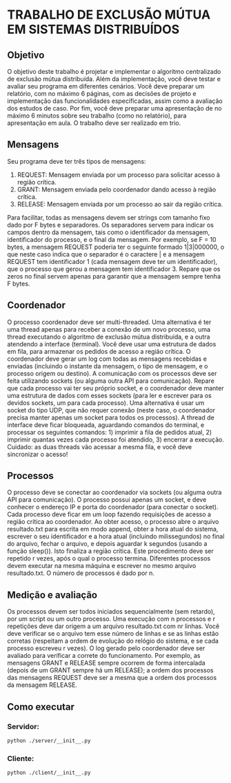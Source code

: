 # TRABALHO DE EXCLUSÃO MÚTUA EM SISTEMAS DISTRIBUÍDOS

## Objetivo
O objetivo deste trabalho é projetar e implementar o algoritmo centralizado de exclusão mútua distribuída. Além da implementação, você deve testar e avaliar seu programa em diferentes cenários. Você deve preparar um relatório, com no máximo 6 páginas, com as decisões de projeto e implementação das funcionalidades especificadas, assim como a avaliação dos estudos de caso. Por fim, você deve preparar uma apresentação de no máximo 6 minutos sobre seu trabalho (como no relatório), para apresentação em aula. O trabalho deve ser realizado em trio.

## Mensagens

Seu programa deve ter três tipos de mensagens:

1. REQUEST: Mensagem enviada por um processo para solicitar acesso à região crítica.
2. GRANT: Mensagem enviada pelo coordenador dando acesso à região crítica.
3. RELEASE: Mensagem enviada por um processo ao sair da região crítica.

Para facilitar, todas as mensagens devem ser strings com tamanho fixo dado por F bytes e separadores. Os separadores servem para indicar os campos dentro da mensagem, tais como o identificador da mensagem, identificador do processo, e o final da mensagem. Por exemplo, se F = 10 bytes, a mensagem REQUEST poderia ter o seguinte formado 1|3|000000, o que neste caso indica que o separador é o caractere | e a mensagem REQUEST tem identificador 1 (cada mensagem deve ter um identificador), que o processo que gerou a mensagem tem identificador 3. Repare que os zeros no final servem apenas para garantir que a mensagem sempre tenha F bytes.

## Coordenador

O processo coordenador deve ser multi-threaded. Uma alternativa é ter uma thread apenas para receber a conexão de um novo processo, uma thread executando o algoritmo de exclusão mútua distribuída, e a outra atendendo a interface (terminal). Você deve usar uma estrutura de dados em fila, para armazenar os pedidos de acesso a região crítica. O coordenador deve gerar um log com todas as mensagens recebidas e enviadas (incluindo o instante da mensagem, o tipo de mensagem, e o processo origem ou destino). A comunicação com os processos deve ser feita utilizando sockets (ou alguma outra API para comunicação). Repare que cada processo vai ter seu próprio socket, e o coordenador deve manter uma estrutura de dados com esses sockets (para ler e escrever para os devidos sockets, um para cada processo). Uma alternativa é usar um socket do tipo UDP, que não requer conexão (neste caso, o coordenador precisa manter apenas um socket para todos os processos). A thread de interface deve ficar bloqueada, aguardando comandos do terminal, e processar os seguintes comandos: 1) imprimir a fila de pedidos atual, 2) imprimir quantas vezes cada processo foi atendido, 3) encerrar a execução. Cuidado: as duas threads vão acessar a mesma fila, e você deve sincronizar o acesso!

## Processos

O processo deve se conectar ao coordenador via sockets (ou alguma outra API para comunicação). O processo possui apenas um socket, e deve conhecer o endereço IP e porta do coordenador (para conectar o socket). Cada processo deve ficar em um loop fazendo requisições de acesso a região crítica ao coordenador. Ao obter acesso, o processo abre o arquivo resultado.txt para escrita em modo append, obter a hora atual do sistema, escrever o seu identificador e a hora atual (incluindo milissegundos) no final do arquivo, fechar o arquivo, e depois aguardar k segundos (usando a função sleep()). Isto finaliza a região crítica. Este procedimento deve ser repetido r vezes, após o qual o processo termina. Diferentes processos devem executar na mesma máquina e escrever no mesmo arquivo resultado.txt. O número de processos é dado por n.

## Medição e avaliação

Os processos devem ser todos iniciados sequencialmente (sem retardo), por um script ou um outro processo. Uma execução com n processos e r repetições deve dar origem a um arquivo resultado.txt com nr linhas. Você deve verificar se o arquivo tem esse número de linhas e se as linhas estão corretas (respeitam a ordem de evolução do relógio do sistema, e se cada processo escreveu r vezes). O log gerado pelo coordenador deve ser avaliado para verificar a correte do funcionamento. Por exemplo, as mensagens GRANT e RELEASE sempre ocorrem de forma intercalada (depois de um GRANT sempre há um RELEASE); a ordem dos processos das mensagens REQUEST deve ser a mesma que a ordem dos processos da mensagem RELEASE.

## Como executar

### Servidor:
```bash
python ./server/__init__.py
```

### Cliente:
```bash
python ./client/__init__.py
```

